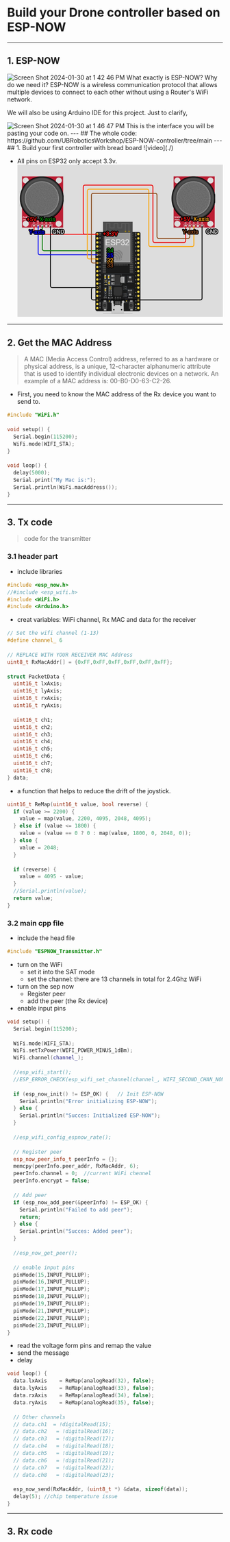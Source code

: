 # Build your Drone controller based on ESP-NOW

---
## 1. ESP-NOW
<img width="504" alt="Screen Shot 2024-01-30 at 1 42 46 PM" src="https://github.com/UBRoboticsWorkshop/WorkShops_S2_24/assets/110237339/8a347019-ef6e-47d4-b4ee-2bd310d4d13a">
What exactly is ESP-NOW? Why do we need it?
ESP-NOW is a wireless communication protocol that allows multiple devices to connect to each other without using a Router's WiFi network.

We will also be using Arduino IDE for this project. Just to clarify, 

<img width="286" alt="Screen Shot 2024-01-30 at 1 46 47 PM" src="https://github.com/UBRoboticsWorkshop/WorkShops_S2_24/assets/110237339/46bb8232-e9e3-46d9-a980-0b753890bb8c">
This is the interface you will be pasting your code on. 
---
## The whole code: https://github.com/UBRoboticsWorkshop/ESP-NOW-controller/tree/main
---
## 1. Build your first controller with bread board
![video](./)

- All pins on ESP32 only accept 3.3v.
![Schematic diagram](./pictures/WhatsApp%20Image%202024-01-29%20at%2000.14.45_c7931bff.jpg)
---
## 2. Get the MAC Address

> A MAC (Media Access Control) address, referred to as a hardware or physical address, is a unique, 12-character alphanumeric attribute that is used to identify individual electronic devices on a network. An example of a MAC address is: 00-B0-D0-63-C2-26.

- First, you need to know the MAC address of the Rx device you want to send to.

```cpp
#include "WiFi.h"
 
void setup() {
  Serial.begin(115200);
  WiFi.mode(WIFI_STA);
}
 
void loop() {
  delay(5000);
  Serial.print("My Mac is:");
  Serial.println(WiFi.macAddress());
}

```

---
## 3. Tx code
> code for the transmitter
### 3.1 header part
- include libraries
```cpp
#include <esp_now.h>
//#include <esp_wifi.h>
#include <WiFi.h>
#include <Arduino.h>
```

- creat variables: WiFi channel, Rx MAC and data for the receiver 
```cpp
// Set the wifi channel (1-13)
#define channel_ 6

// REPLACE WITH YOUR RECEIVER MAC Address
uint8_t RxMacAddr[] = {0xFF,0xFF,0xFF,0xFF,0xFF,0xFF};

struct PacketData {
  uint16_t lxAxis;
  uint16_t lyAxis;
  uint16_t rxAxis;
  uint16_t ryAxis;
 
  uint16_t ch1;
  uint16_t ch2;
  uint16_t ch3;
  uint16_t ch4;  
  uint16_t ch5;
  uint16_t ch6;
  uint16_t ch7;
  uint16_t ch8;  
} data;
```

- a function that helps to reduce the drift of the joystick.
```cpp
uint16_t ReMap(uint16_t value, bool reverse) {
  if (value >= 2200) {
    value = map(value, 2200, 4095, 2048, 4095);
  } else if (value <= 1800) {
    value = (value == 0 ? 0 : map(value, 1800, 0, 2048, 0));
  } else {
    value = 2048;
  }

  if (reverse) {
    value = 4095 - value;
  }
  //Serial.println(value);  
  return value;
}
```
### 3.2 main cpp file
- include the head file
```cpp
#include "ESPNOW_Transmitter.h"
```


- turn on the WiFi
    - set it into the SAT mode
    - set the channel: there are 13 channels in total for 2.4Ghz WiFi
- turn on the sep now
    - Register peer
    - add the peer (the Rx device)
- enable input pins
```cpp
void setup() {
  Serial.begin(115200);

  WiFi.mode(WIFI_STA);
  WiFi.setTxPower(WIFI_POWER_MINUS_1dBm);
  WiFi.channel(channel_);

  //esp_wifi_start();
  //ESP_ERROR_CHECK(esp_wifi_set_channel(channel_, WIFI_SECOND_CHAN_NONE));

  if (esp_now_init() != ESP_OK) {   // Init ESP-NOW
    Serial.println("Error initializing ESP-NOW");
  } else {
    Serial.println("Succes: Initialized ESP-NOW");
  }

  //esp_wifi_config_espnow_rate();
  
  // Register peer
  esp_now_peer_info_t peerInfo = {};
  memcpy(peerInfo.peer_addr, RxMacAddr, 6);
  peerInfo.channel = 0;  //current WiFi chennel
  peerInfo.encrypt = false;
  
  // Add peer        
  if (esp_now_add_peer(&peerInfo) != ESP_OK) {
    Serial.println("Failed to add peer");
    return;
  } else {
    Serial.println("Succes: Added peer");
  } 

  //esp_now_get_peer();

  // enable input pins
  pinMode(15,INPUT_PULLUP);
  pinMode(16,INPUT_PULLUP);
  pinMode(17,INPUT_PULLUP);
  pinMode(18,INPUT_PULLUP); 
  pinMode(19,INPUT_PULLUP);
  pinMode(21,INPUT_PULLUP);
  pinMode(22,INPUT_PULLUP);
  pinMode(23,INPUT_PULLUP); 
}
```

- read the voltage form pins and remap the value
- send the message
- delay
```cpp
void loop() {
  data.lxAxis    = ReMap(analogRead(32), false);
  data.lyAxis    = ReMap(analogRead(33), false);
  data.rxAxis    = ReMap(analogRead(34), false);
  data.ryAxis    = ReMap(analogRead(35), false);

  // Other channels
  // data.ch1  = !digitalRead(15);
  // data.ch2   = !digitalRead(16);
  // data.ch3   = !digitalRead(17);
  // data.ch4   = !digitalRead(18);
  // data.ch5   = !digitalRead(19);
  // data.ch6   = !digitalRead(21);
  // data.ch7   = !digitalRead(22);
  // data.ch8   = !digitalRead(23);  
  
  esp_now_send(RxMacAddr, (uint8_t *) &data, sizeof(data));
  delay(5); //chip temperature issue
}

```

---
## 3. Rx code
